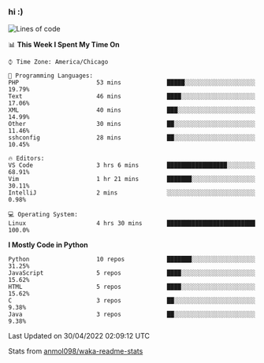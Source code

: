 ### hi :)

<!--START_SECTION:waka-->
![Lines of code](https://img.shields.io/badge/From%20Hello%20World%20I%27ve%20Written-510%20Thousand%20lines%20of%20code-blue)

📊 **This Week I Spent My Time On** 

```text
⌚︎ Time Zone: America/Chicago

💬 Programming Languages: 
PHP                      53 mins             █████░░░░░░░░░░░░░░░░░░░░   19.79% 
Text                     46 mins             ████░░░░░░░░░░░░░░░░░░░░░   17.06% 
XML                      40 mins             ███░░░░░░░░░░░░░░░░░░░░░░   14.99% 
Other                    30 mins             ██░░░░░░░░░░░░░░░░░░░░░░░   11.46% 
sshconfig                28 mins             ██░░░░░░░░░░░░░░░░░░░░░░░   10.45%

🔥 Editors: 
VS Code                  3 hrs 6 mins        █████████████████░░░░░░░░   68.91% 
Vim                      1 hr 21 mins        ███████░░░░░░░░░░░░░░░░░░   30.11% 
IntelliJ                 2 mins              ░░░░░░░░░░░░░░░░░░░░░░░░░   0.98%

💻 Operating System: 
Linux                    4 hrs 30 mins       █████████████████████████   100.0%

```

**I Mostly Code in Python** 

```text
Python                   10 repos            ███████░░░░░░░░░░░░░░░░░░   31.25% 
JavaScript               5 repos             ████░░░░░░░░░░░░░░░░░░░░░   15.62% 
HTML                     5 repos             ████░░░░░░░░░░░░░░░░░░░░░   15.62% 
C                        3 repos             ██░░░░░░░░░░░░░░░░░░░░░░░   9.38% 
Java                     3 repos             ██░░░░░░░░░░░░░░░░░░░░░░░   9.38%

```



 Last Updated on 30/04/2022 02:09:12 UTC
<!--END_SECTION:waka-->

Stats from [anmol098/waka-readme-stats](https://github.com/anmol098/waka-readme-stats)